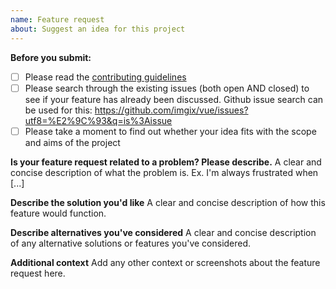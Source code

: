 ```yaml
---
name: Feature request
about: Suggest an idea for this project
---
```


**Before you submit:**

- [ ] Please read the [contributing guidelines](CONTRIBUTING.md)
- [ ] Please search through the existing issues (both open AND closed) to see if your feature has already been discussed. Github issue search can be used for this: https://github.com/imgix/vue/issues?utf8=%E2%9C%93&q=is%3Aissue
- [ ] Please take a moment to find out whether your idea fits with the scope and aims of the project

**Is your feature request related to a problem? Please describe.**
A clear and concise description of what the problem is. Ex. I'm always frustrated when [...]

**Describe the solution you'd like**
A clear and concise description of how this feature would function.

**Describe alternatives you've considered**
A clear and concise description of any alternative solutions or features you've considered.

**Additional context**
Add any other context or screenshots about the feature request here.

